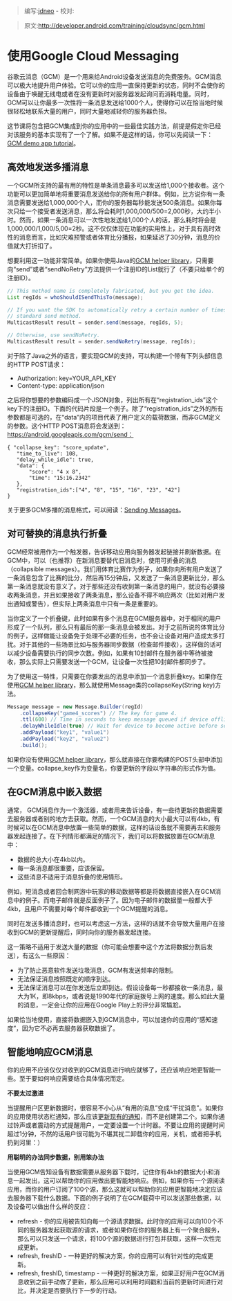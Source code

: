 > 编写:[jdneo](https://github.com/jdneo) - 校对:

> 原文:<http://developer.android.com/training/cloudsync/gcm.html>

# 使用Google Cloud Messaging

谷歌云消息（GCM）是一个用来给Android设备发送消息的免费服务。GCM消息可以极大地提升用户体验。它可以你的应用一直保持更新的状态，同时不会使你的设备由于唤醒无线电或者在没有更新时对服务器发起询问而消耗电量。同时，GCM可以让你最多一次性将一条消息发送给1000个人，使得你可以在恰当地时候很轻松地联系大量的用户，同时大量地减轻你的服务器负担。

这节课将包含把GCM集成到你的应用中的一些最佳实践方法，前提是假定你已经对该服务的基本实现有了一个了解。如果不是这样的话，你可以先阅读一下：[GCM demo app tutorial](http://developer.android.com/google/gcm/demo.html)。

## 高效地发送多播消息

一个GCM所支持的最有用的特性是单条消息最多可以发送给1,000个接收者。这个功能可以更加简单地将重要消息发送给你的所有用户群体。例如，比方说你有一条消息需要发送给1,000,000个人，而你的服务器每秒能发送500条消息。如果你每次只给一个接受者发送消息，那么将会耗时1,000,000/500=2,000秒，大约半小时。然而，如果一条消息可以一次性地发送给1,000个人的话，那么耗时将会是1,000,000/1,000/5,00=2秒。这不仅仅体现在功能的实用性上，对于具有高时效性的消息而言，比如灾难预警或者体育比分播报，如果延迟了30分钟，消息的价值就大打折扣了。

想要利用这一功能非常简单。如果你使用Java的[GCM helper library](http://developer.android.com/google/gcm/gs.html#libs)，只需要向“send”或者“sendNoRetry”方法提供一个注册ID的List就行了（不要只给单个的注册ID）。

```java
// This method name is completely fabricated, but you get the idea.
List regIds = whoShouldISendThisTo(message);

// If you want the SDK to automatically retry a certain number of times, use the
// standard send method.
MulticastResult result = sender.send(message, regIds, 5);

// Otherwise, use sendNoRetry.
MulticastResult result = sender.sendNoRetry(message, regIds);
```

对于除了Java之外的语言，要实现GCM的支持，可以构建一个带有下列头部信息的HTTP POST请求：
* Authorization: key=YOUR_API_KEY
* Content-type: application/json

之后将你想要的参数编码成一个JSON对象，列出所有在“registration_ids”这个key下的注册ID。下面的代码片段是一个例子。除了“registration_ids”之外的所有参数都是可选的，在“data”内的项目代表了用户定义的载荷数据，而非GCM定义的参数。这个HTTP POST消息将会发送到：https://android.googleapis.com/gcm/send：

```
{ "collapse_key": "score_update",
   "time_to_live": 108,
   "delay_while_idle": true,
   "data": {
       "score": "4 x 8",
       "time": "15:16.2342"
   },
   "registration_ids":["4", "8", "15", "16", "23", "42"]
}
```
关于更多GCM多播的消息格式，可以阅读：[Sending Messages](http://developer.android.com/google/gcm/gcm.html#send-msg)。

## 对可替换的消息执行折叠

GCM经常被用作为一个触发器，告诉移动应用向服务器发起链接并刷新数据。在GCM中，可以（也推荐）在新消息要替代旧消息时，使用可折叠的消息（collapsible messages）。我们用体育比赛作为例子，如果你向所有用户发送了一条消息包含了比赛的比分，然后再15分钟后，又发送了一条消息更新比分，那么第一条消息就没有意义了。对于那些还没有收到第一条消息的用户，就没有必要接收两条消息，并且如果接收了两条消息，那么设备不得不响应两次（比如对用户发出通知或警告），但实际上两条消息中只有一条是重要的。

当你定义了一个折叠键，此时如果有多个消息在GCM服务器中，对于相同的用户形成了一个队列，那么只有最后的那一条消息会被发出。对于之前所说的体育比分的例子，这样做能让设备免于处理不必要的任务，也不会让设备对用户造成太多打扰。对于其他的一些场景比如与服务器同步数据（检查邮件接收），这样做的话可以减少设备需要执行的同步次数。例如，如果有10封邮件在服务器中等待被接收，那么实际上只需要发送一个GCM，让设备一次性把10封邮件都同步了。

为了使用这一特性，只需要在你要发出的消息中添加一个消息折叠key。如果你在使用[GCM helper library](http://developer.android.com/google/gcm/gs.html#libs)，那么就使用Message类的collapseKey(String key)方法。

```java
Message message = new Message.Builder(regId)
    .collapseKey("game4_scores") // The key for game 4.
    .ttl(600) // Time in seconds to keep message queued if device offline.
    .delayWhileIdle(true) // Wait for device to become active before sending.
    .addPayload("key1", "value1")
    .addPayload("key2", "value2")
    .build();
```

如果你没有使用[GCM helper library](http://developer.android.com/google/gcm/gs.html#libs)，那么就直接在你要构建的POST头部中添加一个变量。collapse_key作为变量名，你要更新的字段以字符串的形式作为值。

## 在GCM消息中嵌入数据


通常， GCM消息作为一个激活器，或者用来告诉设备，有一些待更新的数据需要去服务器或者别的地方去获取。然而，一个GCM消息的大小最大可以有4kb，有时候可以在GCM消息中放置一些简单的数据，这样的话设备就不需要再去和服务器发起连接了。在下列情形都满足的情况下，我们可以将数据放置在GCM消息中：
* 数据的总大小在4kb以内。
* 每一条消息都很重要，应该保留。
* 这些消息不适用于消息折叠的使用情形。

例如，短消息或者回合制网游中玩家的移动数据等都是将数据直接嵌入在GCM消息中的例子。而电子邮件就是反面例子了。因为电子邮件的数据量一般都大于4kb，且用户不需要对每个邮件都收到一个GCM提醒的消息。

同时在发送多播消息时，也可以考虑这一方法，这样的话就不会导致大量用户在接收到GCM的更新提醒后，同时向你的服务器发起连接。

这一策略不适用于发送大量的数据（你可能会想要中这个方法将数据分割后发送），有这么一些原因：
* 为了防止恶意软件发送垃圾消息，GCM有发送频率的限制。
* 无法保证消息按照既定的顺序到达。
* 无法保证消息可以在你发送后立即到达。假设设备每一秒都接收一条消息，最大为1K，即8kbps，或者说是1990年代的家庭拨号上网的速度。那么如此大量的消息，一定会让你的应用在Google Play上的评分非常尴尬。

如果恰当地使用，直接将数据嵌入到GCM消息中，可以加速你的应用的“感知速度”，因为它不必再去服务器获取数据了。

## 智能地响应GCM消息

你的应用不应该仅仅对收到的GCM消息进行响应就够了，还应该响应地更智能一些。至于要如何响应需要结合具体情况而定。

**不要太过激进**

当提醒用户区更新数据时，很容易不小心从“有用的消息”变成“干扰消息”。如果你的应用使用状态栏通知，那么应该[更新现有的通知](http://developer.android.com/guide/topics/ui/notifiers/notifications.html#Updating)，而不是创建第二个。如果你通过铃声或者震动的方式提醒用户，一定要设置一个计时器。不要让应用的提醒时间超过1分钟，不然的话用户很可能为不堪其扰二卸载你的应用，关机，或者把手机扔到河里：）

**用聪明的办法同步数据，别用笨办法**

当使用GCM告知设备有数据需要从服务器下载时，记住你有4kb的数据大小和消息一起发出，这可以帮助你的应用做出更智能地响应。例如，如果你有一个源阅读应用，而你的用户订阅了100个源，那么这就可以帮助你的应用更智能地决定应该去服务器下载什么数据。下面的例子说明了在GCM载荷中可以发送那些数据，以及设备可以做出什么样的反应：
* refresh - 你的应用被告知向每一个源请求数据。此时你的应用可以向100个不同的服务器发起获取源的请求，或者如果你在你的服务器上有一个聚合服务，那么可以只发送一个请求，将100个源的数据进行打包并获取，这样一次性完成更新。
* refresh, freshID - 一种更好的解决方案，你的应用可以有针对性的完成更新。
* refresh, freshID, timestamp - 一种更好的解决方案，如果正好用户在GCM消息收到之前手动做了更新，那么应用可以利用时间戳和当前的更新时间进行对比，并决定是否要执行下一步的行动。
